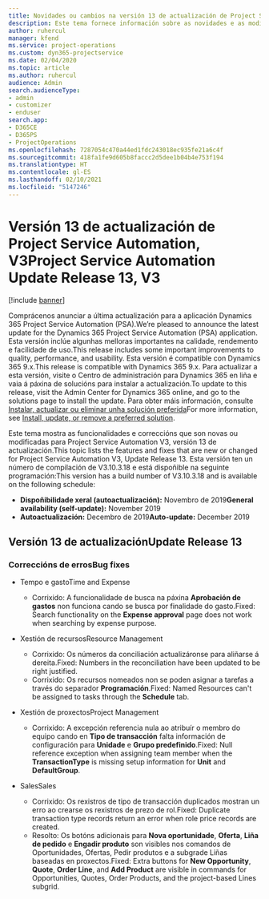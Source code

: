 ```yaml
---
title: Novidades ou cambios na versión 13 de actualización de Project Service Automation, V3
description: Este tema fornece información sobre as novidades e as modificacións na versión 13 de actualización de Project Service Automation, V3.
author: ruhercul
manager: kfend
ms.service: project-operations
ms.custom: dyn365-projectservice
ms.date: 02/04/2020
ms.topic: article
ms.author: ruhercul
audience: Admin
search.audienceType:
- admin
- customizer
- enduser
search.app:
- D365CE
- D365PS
- ProjectOperations
ms.openlocfilehash: 7287054c470a44ed1fdc243018ec935fe21a6c4f
ms.sourcegitcommit: 418fa1fe9d605b8faccc2d5dee1b04b4e753f194
ms.translationtype: HT
ms.contentlocale: gl-ES
ms.lasthandoff: 02/10/2021
ms.locfileid: "5147246"
---
```

# <a name="project-service-automation-update-release-13-v3"></a><span data-ttu-id="63fd7-103">Versión 13 de actualización de Project Service Automation, V3</span><span class="sxs-lookup"><span data-stu-id="63fd7-103">Project Service Automation Update Release 13, V3</span></span>

[!include [banner](../includes/psa-now-project-operations.md)]

<span data-ttu-id="63fd7-104">Comprácenos anunciar a última actualización para a aplicación Dynamics 365 Project Service Automation (PSA).</span><span class="sxs-lookup"><span data-stu-id="63fd7-104">We’re pleased to announce the latest update for the Dynamics 365 Project Service Automation (PSA) application.</span></span> <span data-ttu-id="63fd7-105">Esta versión inclúe algunhas melloras importantes na calidade, rendemento e facilidade de uso.</span><span class="sxs-lookup"><span data-stu-id="63fd7-105">This release includes some important improvements to quality, performance, and usability.</span></span> <span data-ttu-id="63fd7-106">Esta versión é compatible con Dynamics 365 9.x.</span><span class="sxs-lookup"><span data-stu-id="63fd7-106">This release is compatible with Dynamics 365 9.x.</span></span> <span data-ttu-id="63fd7-107">Para actualizar a esta versión, visite o Centro de administración para Dynamics 365 en liña e vaia á páxina de solucións para instalar a actualización.</span><span class="sxs-lookup"><span data-stu-id="63fd7-107">To update to this release, visit the Admin Center for Dynamics 365 online, and go to the solutions page to install the update.</span></span> <span data-ttu-id="63fd7-108">Para obter máis información, consulte [Instalar, actualizar ou eliminar unha solución preferida](https://docs.microsoft.com/power-platform/admin/install-remove-preferred-solution)</span><span class="sxs-lookup"><span data-stu-id="63fd7-108">For more information, see [Install, update, or remove a preferred solution](https://docs.microsoft.com/power-platform/admin/install-remove-preferred-solution).</span></span>

<span data-ttu-id="63fd7-109">Este tema mostra as funcionalidades e correccións que son novas ou modificadas para Project Service Automation V3, versión 13 de actualización.</span><span class="sxs-lookup"><span data-stu-id="63fd7-109">This topic lists the features and fixes that are new or changed for Project Service Automation V3, Update Release 13.</span></span> <span data-ttu-id="63fd7-110">Esta versión ten un número de compilación de V3.10.3.18 e está dispoñible na seguinte programación:</span><span class="sxs-lookup"><span data-stu-id="63fd7-110">This version has a build number of V3.10.3.18 and is available on the following schedule:</span></span>

- <span data-ttu-id="63fd7-111">**Dispoñibilidade xeral (autoactualización):** Novembro de 2019</span><span class="sxs-lookup"><span data-stu-id="63fd7-111">**General availability (self-update):** November 2019</span></span>
- <span data-ttu-id="63fd7-112">**Autoactualización:** Decembro de 2019</span><span class="sxs-lookup"><span data-stu-id="63fd7-112">**Auto-update:** December 2019</span></span>


## <a name="update-release-13"></a><span data-ttu-id="63fd7-113">Versión 13 de actualización</span><span class="sxs-lookup"><span data-stu-id="63fd7-113">Update Release 13</span></span> 

### <a name="bug-fixes"></a><span data-ttu-id="63fd7-114">Correccións de erros</span><span class="sxs-lookup"><span data-stu-id="63fd7-114">Bug fixes</span></span>

- <span data-ttu-id="63fd7-115">Tempo e gasto</span><span class="sxs-lookup"><span data-stu-id="63fd7-115">Time and Expense</span></span>

     - <span data-ttu-id="63fd7-116">Corrixido: A funcionalidade de busca na páxina **Aprobación de gastos** non funciona cando se busca por finalidade do gasto.</span><span class="sxs-lookup"><span data-stu-id="63fd7-116">Fixed: Search functionality on the **Expense approval** page does not work when searching by expense purpose.</span></span>

- <span data-ttu-id="63fd7-117">Xestión de recursos</span><span class="sxs-lookup"><span data-stu-id="63fd7-117">Resource Management</span></span>

     - <span data-ttu-id="63fd7-118">Corrixido: Os números da conciliación actualizáronse para aliñarse á dereita.</span><span class="sxs-lookup"><span data-stu-id="63fd7-118">Fixed: Numbers in the reconciliation have been updated to be right justified.</span></span>
     - <span data-ttu-id="63fd7-119">Corrixido: Os recursos nomeados non se poden asignar a tarefas a través do separador **Programación**.</span><span class="sxs-lookup"><span data-stu-id="63fd7-119">Fixed: Named Resources can't be assigned to tasks through the **Schedule** tab.</span></span>

- <span data-ttu-id="63fd7-120">Xestión de proxectos</span><span class="sxs-lookup"><span data-stu-id="63fd7-120">Project Management</span></span>

     - <span data-ttu-id="63fd7-121">Corrixido: A excepción referencia nula ao atribuír o membro do equipo cando en **Tipo de transacción** falta información de configuración para **Unidade** e **Grupo predefinido**.</span><span class="sxs-lookup"><span data-stu-id="63fd7-121">Fixed: Null reference exception when assigning team member when the **TransactionType** is missing setup information for **Unit** and **DefaultGroup**.</span></span>

- <span data-ttu-id="63fd7-122">Sales</span><span class="sxs-lookup"><span data-stu-id="63fd7-122">Sales</span></span>

     - <span data-ttu-id="63fd7-123">Corrixido: Os rexistros de tipo de transacción duplicados mostran un erro ao crearse os rexistros de prezo de rol.</span><span class="sxs-lookup"><span data-stu-id="63fd7-123">Fixed: Duplicate transaction type records return an error when role price records are created.</span></span>
     - <span data-ttu-id="63fd7-124">Resolto: Os botóns adicionais para **Nova oportunidade**, **Oferta**, **Liña de pedido** e **Engadir produto** son visibles nos comandos de Oportunidades, Ofertas, Pedir produtos e a subgrade Liñas baseadas en proxectos.</span><span class="sxs-lookup"><span data-stu-id="63fd7-124">Fixed: Extra buttons for **New Opportunity**, **Quote**, **Order Line**, and **Add Product** are visible in commands for Opportunities, Quotes, Order Products, and the project-based Lines subgrid.</span></span>


